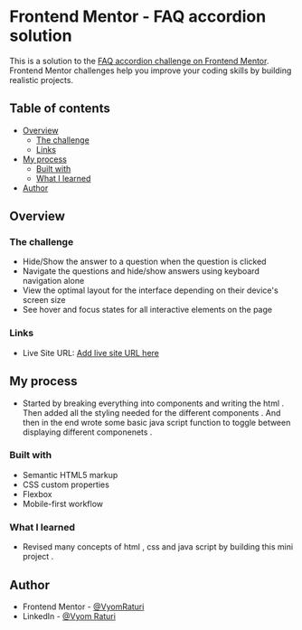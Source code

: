 # Frontend Mentor - FAQ accordion solution

This is a solution to the [FAQ accordion challenge on Frontend Mentor](https://www.frontendmentor.io/challenges/faq-accordion-wyfFdeBwBz). Frontend Mentor challenges help you improve your coding skills by building realistic projects.

## Table of contents

-   [Overview](#overview)
    -   [The challenge](#the-challenge)
    -   [Links](#links)
-   [My process](#my-process)
    -   [Built with](#built-with)
    -   [What I learned](#what-i-learned)
-   [Author](#author)

## Overview

### The challenge

-   Hide/Show the answer to a question when the question is clicked
-   Navigate the questions and hide/show answers using keyboard navigation alone
-   View the optimal layout for the interface depending on their device's screen size
-   See hover and focus states for all interactive elements on the page

### Links

-   Live Site URL: [Add live site URL here](https://your-live-site-url.com)

## My process

-   Started by breaking everything into components and writing the html . Then added all the styling needed for the different components . And then in the end wrote some basic java script function to toggle between displaying different componenets .

### Built with

-   Semantic HTML5 markup
-   CSS custom properties
-   Flexbox
-   Mobile-first workflow

### What I learned

-   Revised many concepts of html , css and java script by building this mini project .

## Author

-   Frontend Mentor - [@VyomRaturi](https://www.frontendmentor.io/profile/VyomRaturi)
-   LinkedIn - [@Vyom Raturi](https://www.linkedin.com/in/vyom-raturi-1537a3282)
